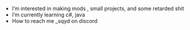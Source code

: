 - I’m interested in making mods , small projects, and some retarded shit
- I’m currently learning c#, java
- How to reach me _sqyd on discord
